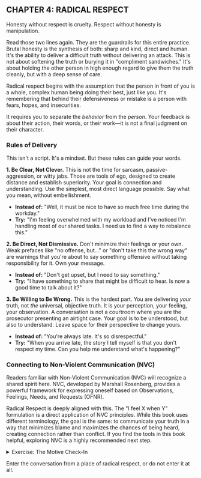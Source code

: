 ## CHAPTER 4: RADICAL RESPECT

Honesty without respect is cruelty.
Respect without honesty is manipulation.

Read those two lines again. They are the guardrails for this entire practice. Brutal honesty is the synthesis of both: sharp and kind, direct and human. It's the ability to deliver a difficult truth without delivering an attack. This is not about softening the truth or burying it in "compliment sandwiches." It's about holding the other person in high enough regard to give them the truth cleanly, but with a deep sense of care.

Radical respect begins with the assumption that the person in front of you is a whole, complex human being doing their best, just like you. It's remembering that behind their defensiveness or mistake is a person with fears, hopes, and insecurities.

It requires you to separate the *behavior* from the *person*. Your feedback is about their action, their words, or their work—it is not a final judgment on their character.

### Rules of Delivery

This isn't a script. It's a mindset. But these rules can guide your words.

**1. Be Clear, Not Clever.**
This is not the time for sarcasm, passive-aggression, or witty jabs. Those are tools of ego, designed to create distance and establish superiority. Your goal is connection and understanding. Use the simplest, most direct language possible. Say what you mean, without embellishment.

*   **Instead of:** "Well, it must be nice to have so much free time during the workday."
*   **Try:** "I'm feeling overwhelmed with my workload and I've noticed I'm handling most of our shared tasks. I need us to find a way to rebalance this."


**2. Be Direct, Not Dismissive.**
Don't minimize their feelings or your own. Weak prefaces like "no offense, but..." or "don't take this the wrong way" are warnings that you're about to say something offensive without taking responsibility for it. Own your message.

*   **Instead of:** "Don't get upset, but I need to say something."
*   **Try:** "I have something to share that might be difficult to hear. Is now a good time to talk about it?"

**3. Be Willing to Be Wrong.**
This is the hardest part. You are delivering *your* truth, not *the* universal, objective truth. It is your perception, your feeling, your observation. A conversation is not a courtroom where you are the prosecutor presenting an airtight case. Your goal is to be understood, but also to understand. Leave space for their perspective to change yours.

*   **Instead of:** "You're always late. It's so disrespectful."
*   **Try:** "When you arrive late, the story I tell myself is that you don't respect my time. Can you help me understand what's happening?"

### Connecting to Non-Violent Communication (NVC)

Readers familiar with Non-Violent Communication (NVC) will recognize a shared spirit here. NVC, developed by Marshall Rosenberg, provides a powerful framework for expressing oneself based on Observations, Feelings, Needs, and Requests (OFNR).

Radical Respect is deeply aligned with this. The "I feel X when Y" formulation is a direct application of NVC principles. While this book uses different terminology, the goal is the same: to communicate your truth in a way that minimizes blame and maximizes the chances of being heard, creating connection rather than conflict. If you find the tools in this book helpful, exploring NVC is a highly recommended next step.

<details>
<summary>Exercise: The Motive Check-In</summary>

Before you initiate a hard conversation, pause. Close your eyes if you can. Feel your feet on the floor. Take one deep breath. Now, do a motive check-in. Ask yourself:

*   **Why am I *really* doing this?**
*   Is my primary intention to help the relationship, the project, or the person?
*   Or is it to vent, to win, to punish, or to prove that I'm right?

Be honest. If your motive is rooted in anger, ego, or revenge, you are not ready. Your words will be weapons, no matter how carefully you phrase them. Do what you need to do to get to a place of genuine care. Go for a walk. Journal. Talk it through with a neutral third party.

</details>

Enter the conversation from a place of radical respect, or do not enter it at all. 